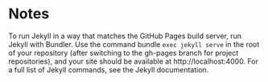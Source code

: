 # Notes
To run Jekyll in a way that matches the GitHub Pages build server, run Jekyll with Bundler. Use the command bundle `exec jekyll serve` in the root of your repository (after switching to the gh-pages branch for project repositories), and your site should be available at http://localhost:4000. For a full list of Jekyll commands, see the Jekyll documentation.
